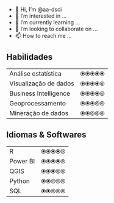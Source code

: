 - 👋 Hi, I’m @aa-dsci
- 👀 I’m interested in ...
- 🌱 I’m currently learning ...
- 💞️ I’m looking to collaborate on ...
- 📫 How to reach me ...

<!---
aa-dsci/aa-dsci is a ✨ special ✨ repository because its `README.md` (this file) appears on your GitHub profile.
You can click the Preview link to take a look at your changes.
--->
## Habilidades                                    
|                              |             |
|------------------------------|-------------|
| Análise estatística          |  ⦿⦿⦿⦿⦿  |
| Visualização de dados        |  ⦿⦿⦿⦿⦾  | 
| Business Intelligence        |  ⦿⦿⦿⦿⦾  |
| Geoprocessamento             |  ⦿⦿⦿⦾⦾  |
| Mineração de dados           |  ⦿⦿⦾⦾⦾  | 

## Idiomas & Softwares
|                              |             |
|------------------------------|-------------|
| R                            |  ⦿⦿⦿⦿⦾  |
| Power BI                     |  ⦿⦿⦿⦿⦾  | 
| QGIS                         |  ⦿⦿⦿⦾⦾  |
| Python                       |  ⦿⦿⦾⦾⦾  | 
| SQL                          |  ⦿⦿⦾⦾⦾  |
